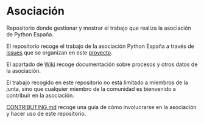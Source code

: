 # Asociación

Repositorio donde gestionar y mostrar el trabajo que realiza la asociación de Python España.

El repositorio recoge el trabajo de la asociación Python España a través de [issues](https://github.com/python-spain/asociacion/issues) que se organizan en este [proyecto](https://github.com/python-spain/asociacion/projects/3).

El apartado de [Wiki](https://github.com/python-spain/asociacion/wiki) recoge documentación sobre procesos y otros datos de la asociación.

El trabajo recogido en este repositorio no está limitado a miembros de la junta, sino que cualquier miembro de la comunidad es bienvenido a contribuir en la asociación.

[CONTRIBUTING.md](https://github.com/python-spain/asociacion/blob/master/CONTRIBUTING.md) recoge una guía de cómo involucrarse en la asociación y hacer uso de este repositorio.
